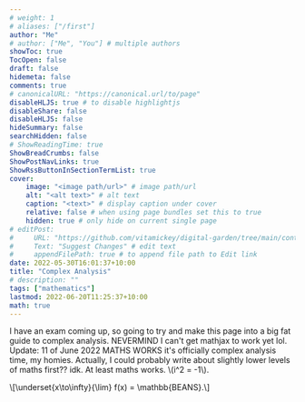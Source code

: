 ```yaml
---
# weight: 1
# aliases: ["/first"]
author: "Me"
# author: ["Me", "You"] # multiple authors
showToc: true
TocOpen: false
draft: false
hidemeta: false
comments: true
# canonicalURL: "https://canonical.url/to/page"
disableHLJS: true # to disable highlightjs
disableShare: false
disableHLJS: false
hideSummary: false
searchHidden: false
# ShowReadingTime: true
ShowBreadCrumbs: false
ShowPostNavLinks: true
ShowRssButtonInSectionTermList: true
cover:
    image: "<image path/url>" # image path/url
    alt: "<alt text>" # alt text
    caption: "<text>" # display caption under cover
    relative: false # when using page bundles set this to true
    hidden: true # only hide on current single page
# editPost:
#     URL: "https://github.com/vitamickey/digital-garden/tree/main/content"
#     Text: "Suggest Changes" # edit text
#     appendFilePath: true # to append file path to Edit link
date: 2022-05-30T16:01:37+10:00
title: "Complex Analysis"
# description: ""
tags: ["mathematics"]
lastmod: 2022-06-20T11:25:37+10:00
math: true
---
```


I have an exam coming up, so going to try and make this page into a big fat guide to complex analysis. NEVERMIND I can't get mathjax to work yet lol. Update: 11 of June 2022 MATHS WORKS it's officially complex analysis time, my homies. Actually, I could probably write about slightly lower levels of maths first?? idk. At least maths works. \\(i^2 = -1\\).

\\[\underset{x\to\infty}{\lim} f(x) = \mathbb{BEANS}.\\]
